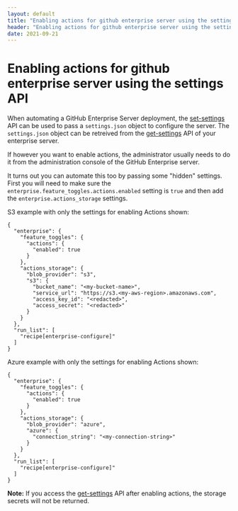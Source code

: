 ```yaml
---
layout: default
title: "Enabling actions for github enterprise server using the settings API"
header: "Enabling actions for github enterprise server using the settings API"
date: 2021-09-21
---
```


# Enabling actions for github enterprise server using the settings API

When automating a GitHub Enterprise Server deployment, the [set-settings](https://docs.github.com/en/enterprise-server@3.1/rest/reference/enterprise-admin#set-settings) API can be used to pass a `settings.json` object to configure the server. The `settings.json` object can be retreived from the [get-settings](https://docs.github.com/en/enterprise-server@3.1/rest/reference/enterprise-admin#get-settings) API of your enterprise server.

If however you want to enable actions, the administrator usually needs to do it from the administration console of the GitHub Enterprise server.

It turns out you can automate this too by passing some "hidden" settings. First you will need to make sure the `enterprise.feature_toggles.actions.enabled` setting is `true` and then add the `enterprise.actions_storage` settings.

S3 example with only the settings for enabling Actions shown:

```
{
  "enterprise": {
    "feature_toggles": {
      "actions": {
        "enabled": true
      }
    },
    "actions_storage": {
      "blob_provider": "s3",
      "s3": {
        "bucket_name": "<my-bucket-name>",
        "service_url": "https://s3.<my-aws-region>.amazonaws.com",
        "access_key_id": "<redacted>",
        "access_secret": "<redacted>"
      }
    }
  },
  "run_list": [
    "recipe[enterprise-configure]"
  ]
}
```

Azure example with only the settings for enabling Actions shown:

```
{
  "enterprise": {
    "feature_toggles": {
      "actions": {
        "enabled": true
      }
    },
    "actions_storage": {
      "blob_provider": "azure",
      "azure": {
        "connection_string": "<my-connection-string>"
      }
    }
  },
  "run_list": [
    "recipe[enterprise-configure]"
  ]
}
```

**Note:** If you access the [get-settings](https://docs.github.com/en/enterprise-server@3.1/rest/reference/enterprise-admin#get-settings) API after enabling actions, the storage secrets will not be returned.